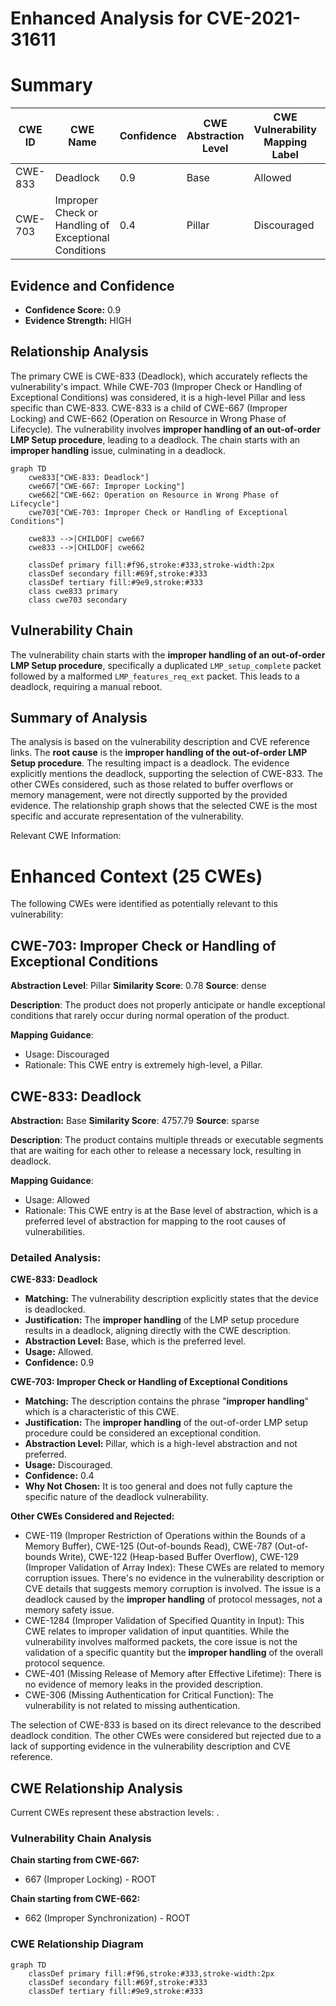 # Enhanced Analysis for CVE-2021-31611

# Summary
| CWE ID  | CWE Name  | Confidence | CWE Abstraction Level | CWE Vulnerability Mapping Label | CWE-Vulnerability Mapping Notes |
|--------------|------------------------------------------------------|------------|--------------------------|------------------------------------|------------------------------------|
| CWE-833 | Deadlock | 0.9 | Base | Allowed | Primary CWE |
| CWE-703 | Improper Check or Handling of Exceptional Conditions | 0.4 | Pillar | Discouraged | Secondary Candidate |

## Evidence and Confidence

*   **Confidence Score:** 0.9
*   **Evidence Strength:** HIGH

## Relationship Analysis
The primary CWE is CWE-833 (Deadlock), which accurately reflects the vulnerability's impact. While CWE-703 (Improper Check or Handling of Exceptional Conditions) was considered, it is a high-level Pillar and less specific than CWE-833. CWE-833 is a child of CWE-667 (Improper Locking) and CWE-662 (Operation on Resource in Wrong Phase of Lifecycle). The vulnerability involves **improper handling of an out-of-order LMP Setup procedure**, leading to a deadlock. The chain starts with an **improper handling** issue, culminating in a deadlock.

```mermaid
graph TD
    cwe833["CWE-833: Deadlock"]
    cwe667["CWE-667: Improper Locking"]
    cwe662["CWE-662: Operation on Resource in Wrong Phase of Lifecycle"]
    cwe703["CWE-703: Improper Check or Handling of Exceptional Conditions"]
    
    cwe833 -->|CHILDOF| cwe667
    cwe833 -->|CHILDOF| cwe662
    
    classDef primary fill:#f96,stroke:#333,stroke-width:2px
    classDef secondary fill:#69f,stroke:#333
    classDef tertiary fill:#9e9,stroke:#333
    class cwe833 primary
    class cwe703 secondary
```

## Vulnerability Chain
The vulnerability chain starts with the **improper handling of an out-of-order LMP Setup procedure**, specifically a duplicated `LMP_setup_complete` packet followed by a malformed `LMP_features_req_ext` packet. This leads to a deadlock, requiring a manual reboot.

## Summary of Analysis
The analysis is based on the vulnerability description and CVE reference links. The **root cause** is the **improper handling of the out-of-order LMP Setup procedure**. The resulting impact is a deadlock. The evidence explicitly mentions the deadlock, supporting the selection of CWE-833. The other CWEs considered, such as those related to buffer overflows or memory management, were not directly supported by the provided evidence. The relationship graph shows that the selected CWE is the most specific and accurate representation of the vulnerability.

Relevant CWE Information:

# Enhanced Context (25 CWEs)
The following CWEs were identified as potentially relevant to this vulnerability:

## CWE-703: Improper Check or Handling of Exceptional Conditions
**Abstraction Level**: Pillar
**Similarity Score**: 0.78
**Source**: dense

**Description**:
The product does not properly anticipate or handle exceptional conditions that rarely occur during normal operation of the product.

**Mapping Guidance**:
- Usage: Discouraged
- Rationale: This CWE entry is extremely high-level, a Pillar.

## CWE-833: Deadlock
**Abstraction:** Base
**Similarity Score**: 4757.79
**Source**: sparse

**Description**:
The product contains multiple threads or executable segments that are waiting for each other to release a necessary lock, resulting in deadlock.

**Mapping Guidance**:
- Usage: Allowed
- Rationale: This CWE entry is at the Base level of abstraction, which is a preferred level of abstraction for mapping to the root causes of vulnerabilities.

### Detailed Analysis:

**CWE-833: Deadlock**

*   **Matching:** The vulnerability description explicitly states that the device is deadlocked.
*   **Justification:** The **improper handling** of the LMP setup procedure results in a deadlock, aligning directly with the CWE description.
*   **Abstraction Level:** Base, which is the preferred level.
*   **Usage:** Allowed.
*   **Confidence:** 0.9

**CWE-703: Improper Check or Handling of Exceptional Conditions**

*   **Matching:** The description contains the phrase "**improper handling**" which is a characteristic of this CWE.
*   **Justification:** The **improper handling** of the out-of-order LMP setup procedure could be considered an exceptional condition.
*   **Abstraction Level:** Pillar, which is a high-level abstraction and not preferred.
*   **Usage:** Discouraged.
*   **Confidence:** 0.4
*   **Why Not Chosen:** It is too general and does not fully capture the specific nature of the deadlock vulnerability.

**Other CWEs Considered and Rejected:**

*   CWE-119 (Improper Restriction of Operations within the Bounds of a Memory Buffer), CWE-125 (Out-of-bounds Read), CWE-787 (Out-of-bounds Write), CWE-122 (Heap-based Buffer Overflow), CWE-129 (Improper Validation of Array Index): These CWEs are related to memory corruption issues. There's no evidence in the vulnerability description or CVE details that suggests memory corruption is involved. The issue is a deadlock caused by the **improper handling** of protocol messages, not a memory safety issue.
*   CWE-1284 (Improper Validation of Specified Quantity in Input): This CWE relates to improper validation of input quantities. While the vulnerability involves malformed packets, the core issue is not the validation of a specific quantity but the **improper handling** of the overall protocol sequence.
*   CWE-401 (Missing Release of Memory after Effective Lifetime): There is no evidence of memory leaks in the provided description.
*   CWE-306 (Missing Authentication for Critical Function): The vulnerability is not related to missing authentication.

The selection of CWE-833 is based on its direct relevance to the described deadlock condition. The other CWEs were considered but rejected due to a lack of supporting evidence in the vulnerability description and CVE reference.


## CWE Relationship Analysis

Current CWEs represent these abstraction levels: .


### Vulnerability Chain Analysis

**Chain starting from CWE-667:**
- 667 (Improper Locking) - ROOT


**Chain starting from CWE-662:**
- 662 (Improper Synchronization) - ROOT



### CWE Relationship Diagram

```mermaid
graph TD
    classDef primary fill:#f96,stroke:#333,stroke-width:2px
    classDef secondary fill:#69f,stroke:#333
    classDef tertiary fill:#9e9,stroke:#333
```